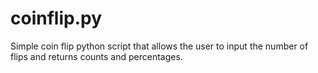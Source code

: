 # coinflip.py
Simple coin flip python script that allows the user to input the number of flips and returns counts and percentages.

